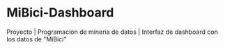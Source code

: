 # MiBici-Dashboard
Proyecto | Programacion de mineria de datos | Interfaz de dashboard con los datos de "MiBici"
